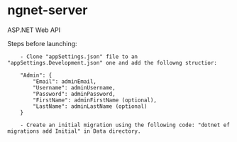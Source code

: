 # ngnet-server
ASP.NET Web API

Steps before launching:

		- Clone "appSettings.json" file to an "appSettings.Development.json" one and add the followng structior:
		
		"Admin": {
			"Email": adminEmail,
			"Username": adminUsername,
			"Password": adminPassword,
			"FirstName": adminFirstName (optional),
			"LastName": adminLastName (optional)
		}
		
		- Create an initial migration using the following code: "dotnet ef migrations add Initial" in Data directory.
	

